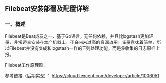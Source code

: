 ## Filebeat安装部署及配置详解

### 一、概述

Filebeat是Beat成员之一，基于Go语言，无任何依赖，并且比logstash更加轻量，非常适合安装在生产机器上，不会带来过高的资源占用，轻量意味着简单，所以Filebeat并没有集成和logstash一样的正则处理功能，而是将收集的日志原样上报。

Filebeat工作原理图：





参考链接（后期实现）：
https://cloud.tencent.com/developer/article/1006051
